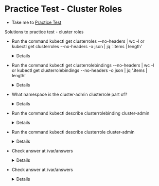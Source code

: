 # Practice Test - Cluster Roles

- Take me to [Practice Test](https://kodekloud.com/topic/practice-test-cluster-roles/)

Solutions to practice test - cluster roles

- Run the command kubectl get clusterroles --no-headers | wc -l or kubectl get clusterroles --no-headers -o json | jq '.items | length'
  
  <details>
  
  ```
  kubectl get clusterroles --no-headers | wc -l (or)
  kubectl get clusterroles --no-headers -o json | jq '.items | length'
  ```
  
  </details>
  
- Run the command kubectl get clusterrolebindings --no-headers | wc -l or kubectl get clusterrolebindings --no-headers -o json | jq '.items | length'

  <details>
  
  ```
  kubectl get clusterrolebindings --no-headers | wc -l (or)
  kubectl get clusterrolebindings --no-headers -o json | jq '.items | length'
  ```
  
  </details>
  
- What namespace is the cluster-admin clusterrole part of?

  <details>
  
  ```
  Cluster roles are cluster wide and not part of any namespace
  ```
  
  </details>
  
- Run the command kubectl describe clusterrolebinding cluster-admin
  
  <details>
  
  ```
  kubectl describe clusterrolebinding cluster-admin
  ```
  
  </details>
  
- Run the command kubectl describe clusterrole cluster-admin

  <details>
  
  ```
  kubectl describe clusterrole cluster-admin
  ```
  
  </details>
  
- Check answer at /var/answers

  <details>
  
  ```
  kubectl create -f /var/answers/michelle-node-admin.yaml
  ```
  
  </details>
  
- Check answer at /var/answers

  <details>
  
  ```
  kubectl create -f /var/answers/michelle-storage-admin.yaml
  ```
  
  </details>
  